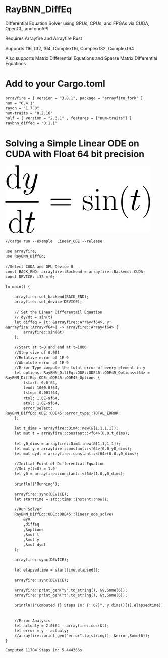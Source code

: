 # RayBNN_DiffEq
Differential Equation Solver using GPUs, CPUs, and FPGAs via CUDA, OpenCL, and oneAPI

Requires Arrayfire and Arrayfire Rust

Supports f16, f32, f64, Complexf16, Complexf32, Complexf64

Also supports Matrix Differential Equations and Sparse Matrix Differential Equations

# Add to your Cargo.toml
```
arrayfire = { version = "3.8.1", package = "arrayfire_fork" }
num = "0.4.1"
rayon = "1.7.0"
num-traits = "0.2.16"
half = { version = "2.3.1" , features = ["num-traits"] }
raybnn_diffeq = "0.1.1"
```

# Solving a Simple Linear ODE on CUDA with Float 64 bit precision
![Equation 1](eq1.png)

```
//cargo run --example  Linear_ODE --release

use arrayfire;
use RayBNN_DiffEq;

//Select CUDA and GPU Device 0
const BACK_END: arrayfire::Backend = arrayfire::Backend::CUDA;
const DEVICE: i32 = 0;

fn main() {

	arrayfire::set_backend(BACK_END);
	arrayfire::set_device(DEVICE);

	// Set the Linear Differentail Equation
	// dy/dt = sin(t)
	let diffeq = |t: &arrayfire::Array<f64>, y: &arrayfire::Array<f64>| -> arrayfire::Array<f64> {
		arrayfire::sin(&t) 
	};

	//Start at t=0 and end at t=1000
	//Step size of 0.001
	//Relative error of 1E-9
	//Absolute error of 1E-9
	//Error Type compute the total error of every element in y
	let options: RayBNN_DiffEq::ODE::ODE45::ODE45_Options<f64> = RayBNN_DiffEq::ODE::ODE45::ODE45_Options {
		tstart: 0.0f64,
		tend: 1000.0f64,
		tstep: 0.001f64,
		rtol: 1.0E-9f64,
	    atol: 1.0E-9f64,
		error_select: RayBNN_DiffEq::ODE::ODE45::error_type::TOTAL_ERROR
	};

	let t_dims = arrayfire::Dim4::new(&[1,1,1,1]);
	let mut t = arrayfire::constant::<f64>(0.0,t_dims);

	let y0_dims = arrayfire::Dim4::new(&[1,1,1,1]);
	let mut y = arrayfire::constant::<f64>(0.0,y0_dims);
	let mut dydt = arrayfire::constant::<f64>(0.0,y0_dims);

	//Initial Point of Differential Equation
	//Set y(t=0) = 1.0
	let y0 = arrayfire::constant::<f64>(1.0,y0_dims);

	println!("Running");

	arrayfire::sync(DEVICE);
	let starttime = std::time::Instant::now();

	//Run Solver
	RayBNN_DiffEq::ODE::ODE45::linear_ode_solve(
		&y0
		,diffeq
		,&options
		,&mut t
		,&mut y
		,&mut dydt
	);

	arrayfire::sync(DEVICE);

	let elapsedtime = starttime.elapsed();
	
	arrayfire::sync(DEVICE);

	arrayfire::print_gen("y".to_string(), &y,Some(6));
	arrayfire::print_gen("t".to_string(), &t,Some(6));

	println!("Computed {} Steps In: {:.6?}", y.dims()[1],elapsedtime);


	//Error Analysis
	let actualy = 2.0f64 - arrayfire::cos(&t);
	let error = y - actualy;
	//arrayfire::print_gen("error".to_string(), &error,Some(6));
}
```

```
Computed 11704 Steps In: 5.444366s
```








